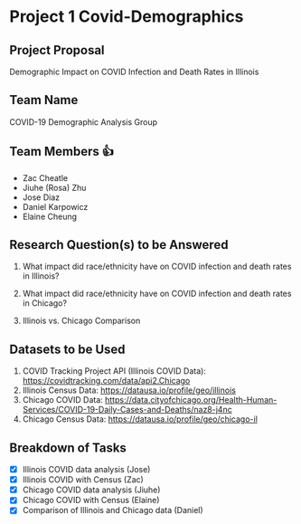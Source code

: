 # **Project 1 Covid-Demographics**

## Project Proposal
Demographic Impact on COVID Infection and Death Rates in Illinois

## Team Name
COVID-19 Demographic Analysis Group

## Team Members :+1:
- Zac Cheatle
- Jiuhe (Rosa) Zhu
- Jose Diaz
- Daniel Karpowicz
- Elaine Cheung

## Research Question(s) to be Answered
1. What impact did race/ethnicity have on COVID infection and death rates in Illinois?

2. What impact did race/ethnicity have on COVID infection and death rates in Chicago?

3. Illinois vs. Chicago Comparison

## Datasets to be Used
1. COVID Tracking Project API (Illinois COVID Data): https://covidtracking.com/data/api2.Chicago
2. Illinois Census Data: https://datausa.io/profile/geo/illinois
3. Chicago COVID Data: https://data.cityofchicago.org/Health-Human-Services/COVID-19-Daily-Cases-and-Deaths/naz8-j4nc 
4. Chicago Census Data: https://datausa.io/profile/geo/chicago-il

## Breakdown of Tasks
- [X] Illinois COVID data analysis (Jose)
- [X] Illinois COVID with Census (Zac)
- [X] Chicago COVID data analysis (Jiuhe)
- [X] Chicago COVID with Census (Elaine)
- [X] Comparison of Illinois and Chicago data (Daniel)
